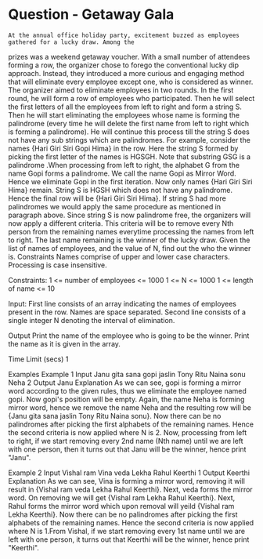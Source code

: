# Question - Getaway Gala
	At the annual office holiday party, excitement buzzed as employees gathered for a lucky draw. Among the
prizes was a weekend getaway voucher.
With a small number of attendees forming a row, the organizer chose to forego the conventional lucky dip
approach. Instead, they introduced a more curious and engaging method that will eliminate every
employee except one, who is considered as winner.
The organizer aimed to eliminate employees in two rounds. In the first round, he will form a row of
employees who participated. Then he will select the first letters of all the employees from left to right and
form a string S. Then he will start eliminating the employees whose name is forming the palindrome (every
time he will delete the first name from left to right which is forming a palindrome). He will continue this
process till the string S does not have any sub strings which are palindromes.
For example, consider the names {Hari Giri Siri Gopi Hima} in the row. Here the string S formed by picking
the first letter of the names is HGSGH. Note that substring GSG is a palindrome .When processing from left
to right, the alphabet G from the name Gopi forms a palindrome. We call the name Gopi as Mirror Word.
Hence we eliminate Gopi in the first iteration.
Now only names {Hari Giri Siri Hima} remain. String S is HGSH which does not have any palindrome. Hence
the final row will be {Hari Giri Siri Hima}. If string S had more palindromes we would apply the same
procedure as mentioned in paragraph above. Since string S is now palindrome free, the organizers will now
apply a different criteria.
This criteria will be to remove every Nth person from the remaining names everytime processing the names
from left to right. The last name remaining is the winner of the lucky draw.
Given the list of names of employees, and the value of N, find out the who the winner is.
Constraints
Names comprise of upper and lower case characters. Processing is case insensitive.

Constraints:
1 <= number of employees <= 1000
1 <= N <= 1000
1 <= length of name <= 10

Input:
First line consists of an array indicating the names of employees present in the row. Names are space
separated.
Second line consists of a single integer N denoting the interval of elimination.

Output
Print the name of the employee who is going to be the winner. Print the name as it is given in the array.

Time Limit (secs)
1

Examples
Example 1
Input
Janu gita sana gopi jaslin Tony Ritu Naina sonu Neha
2
Output
Janu
Explanation
As we can see, gopi is forming a mirror word according to the given rules, thus we eliminate the employee
named gopi. Now gopi's position will be empty. Again, the name Neha is forming mirror word, hence we
remove the name Neha and the resulting row will be {Janu gita sana jaslin Tony Ritu Naina sonu}. Now
there can be no palindromes after picking the first alphabets of the remaining names. Hence the second
criteria is now applied where N is 2. Now, processing from left to right, if we start removing every 2nd name
(Nth name) until we are left with one person, then it turns out that Janu will be the winner, hence print
"Janu".

Example 2
Input
Vishal ram Vina veda Lekha Rahul Keerthi
1
Output
Keerthi
Explanation
As we can see, Vina is forming a mirror word, removing it will result in {Vishal ram veda Lekha Rahul
Keerthi}. Next, veda forms the mirror word. On removing we will get {Vishal ram Lekha Rahul Keerthi}.
Next, Rahul forms the mirror word which upon removal will yeild {Vishal ram Lekha Keerthi}. Now there
can be no palindromes after picking the first alphabets of the remaining names. Hence the second criteria
is now applied where N is 1.From Vishal, if we start removing every 1st name until we are left with one
person, it turns out that Keerthi will be the winner, hence print "Keerthi".